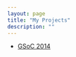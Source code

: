 ```yaml
---
layout: page
title: "My Projects"
description: ""
---
```


<ul id="menu">
 <li><a href="gsoc_2014">GSoC 2014</a></li>
</ul>  


